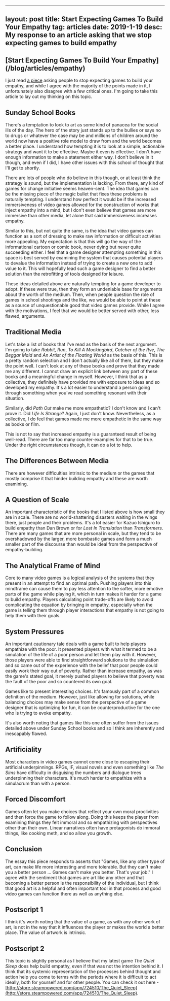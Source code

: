 
---
layout: post
title: Start Expecting Games To Build Your Empathy
tag: articles
date: 2019-1-19
desc: My response to an article asking that we stop expecting games to build empathy
---
<h2>[Start Expecting Games To Build Your Empathy](/blog/articles/empathy)</h2>

I just read [a piece](https://www.wired.com/story/games-and-empathy/) asking people to stop expecting games to build your empathy, and while I agree with the majority of the points made in it, I unfortunately also disagree with a few critical ones. I'm going to take this article to lay out my thinking on this topic.

## Sunday School Books

There's a temptation to look to art as some kind of panacea for the social ills of the day. The hero of the story just stands up to the bullies or says no to drugs or whatever the case may be and millions of children around the world now have a positive role model to draw from and the world becomes a better place. I understand how tempting it is to look at a simple, actionable strategy and want it to be effective. Maybe it even is effective. I don't have enough information to make a statement either way. I don't believe in it though, and even if I did, I have other issues with this school of thought that I'll get to shortly.


There are lots of people who do believe in this though, or at least think the strategy is sound, but the implementation is lacking. From there, any kind of games for change initiative seems heaven-sent. The idea that games can be the missing piece of the magic bullet that fixes these problems is naturally tempting. I understand how perfect it would be if the increased immersiveness of video games allowed for the construction of works that inject empathy into a mind, but I don't even believe that games are more immersive than other media, let alone that said immersiveness increases empathy.


Similar to this, but not quite the same, is the idea that video games can function as a sort of dressing to make raw information or difficult activities more appealing. My expectation is that this will go the way of the informational cartoon or comic book, never dying but never quite succeeding either. I feel that a game designer attempting something in this space is best served by examining the system that causes potential players to devalue the information instead of trying to create a new one to add value to it. This will hopefully lead such a game designer to find a better solution than the retrofitting of tools designed for leisure.


These ideas detailed above are naturally tempting for a game developer to adopt. If these were true, then they form an undeniable base for arguments about the worth of the medium. Then, when people question the role of games in school shootings and the like, we would be able to point at these as a source of unquestionable good that video games provide. While I agree with the motivations, I feel that we would be better served with other, less flawed, arguments.

## Traditional Media

Let's take a list of books that I've read as the basis of the next argument. I'm going to take *Rabbit, Run*, *To Kill A Mockingbird*, *Catcher of the Rye*, *The Beggar Maid* and *An Artist of the Floating World* as the basis of this. This is a pretty random selection and I don't actually like all of them, but they make the point well. I can't look at any of these books and prove that they made me any different. I cannot draw an explicit link between any part of these books and a meaningful change in myself. However, I think that as a collective, they definitely have provided me with exposure to ideas and so developed my empathy. It's a lot easier to understand a person going through something when you've read something resonant with their situation.


Similarly, did *Path Out* make me more empathetic? I don't know and I can't prove it. Did *Life Is Strange*? Again, I just don't know. Nevertheless, as a collective, I do feel that games made me more empathetic in the same way as books or film.


This is not to say that increased empathy is a guaranteed result of being well-read. There are far too many counter-examples for that to be true. Under the right circumstances though, it can do a lot to help.

## The Differences Between Media

There are however difficulties intrinsic to the medium or the games that mostly comprise it that hinder building empathy and these are worth examining.

## A Question of Scale

An important characteristic of the books that I listed above is how small they are in scale. There are no world-shattering disasters waiting in the wings there, just people and their problems. It's a lot easier for Kazuo Ishiguro to build empathy than Dan Brown or for *Lost In Translation* than *Transformers*. There are many games that are more personal in scale, but they tend to be overshadowed by the larger, more bombastic games and form a much smaller part of the discourse than would be ideal from the perspective of empathy-building.

## The Analytical Frame of Mind

Core to many video games is a logical analysis of the systems that they present in an attempt to find an optimal path. Pushing players into this mindframe can cause them to pay less attention to the softer, more emotive parts of the game while playing it, which in turn makes it harder for a game to build empathy. Players calculating point trade-offs are likely to avoid complicating the equation by bringing in empathy, especially when the game is telling them through player interactions that empathy is not going to help them with their goals.

## System Pressures

An important cautionary tale deals with a game built to help players empathize with the poor. It presented players with what it termed to be a simulation of the life of a poor person and let them play with it. However, those players were able to find straightforward solutions to the simulation and so came out of the experience with the belief that poor people could easily work their way out of poverty. Rather than increase empathy, as was the game's stated goal, it merely pushed players to believe that poverty was the fault of the poor and so countered its own goal.


Games like to present interesting choices. It's famously part of a common definition of the medium. However, just like allowing for solutions, while balancing choices may make sense from the perspective of a game designer that is optimizing for fun, it can be counterproductive for the one who is trying to evoke empathy.


It's also worth noting that games like this one often suffer from the issues detailed above under Sunday School books and so I think are inherently and inescapably flawed.

## Artificiality

Most characters in video games cannot come close to escaping their artificial underpinnings. RPGs, IF, visual novels and even something like *The Sims* have difficulty in disguising the numbers and dialogue trees underpinning their characters. It's much harder to empathize with a simulacrum than with a person.

## Forced Discomfort

Games often let you make choices that reflect your own moral proclivities and then force the game to follow along. Doing this keeps the player from examining things they felt immoral and so empathizing with perspectives other than their own. Linear narratives often have protagonists do immoral things, like cooking meth, and so allow you growth.

## Conclusion

The essay this piece responds to asserts that "Games, like any other type of art, can make life more interesting and more tolerable. But they can't make you a better person ... Games can't make you better. That's your job." I agree with the sentiment that games are art like any other and that becoming a better person is the responsibility of the individual, but I think that good art is a helpful and often important tool in that process and good video games can function there as well as anything else.

## Postscript 1

I think it's worth noting that the value of a game, as with any other work of art, is not in the way that it influences the player or makes the world a better place. The value of artwork is intrinsic.

## Postscript 2

This topic is slightly personal as I believe that my latest game *The Quiet Sleep* does help build empathy, even if that was not the intention behind it. I think that its systemic representation of the processes behind thought and action help you come to terms with the periods where it is difficult to act ideally, both for yourself and for other people. You can check it out here - [http://store.steampowered.com/app/724510/The_Quiet_Sleep](http://store.steampowered.com/app/724510/The_Quiet_Sleep).

